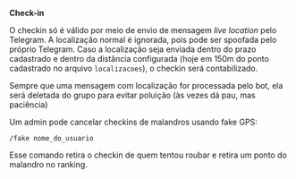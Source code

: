 **Check-in**

O checkin só é válido por meio de envio de mensagem *live location* pelo Telegram. A localização normal é ignorada, pois pode ser spoofada pelo próprio Telegram. Caso a localização seja enviada dentro do prazo cadastrado e dentro da distância configurada (hoje em 150m do ponto cadastrado no arquivo `localizacoes`), o checkin será contabilizado.

Sempre que uma mensagem com localização for processada pelo bot, ela será deletada do grupo para evitar poluição (às vezes dá pau, mas paciência)

Um admin pode cancelar checkins de malandros usando fake GPS:

```
/fake nome_do_usuario
```

Esse comando retira o checkin de quem tentou roubar e retira um ponto do malandro no ranking.